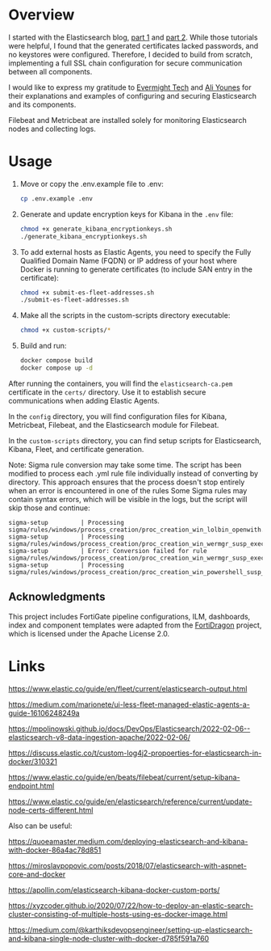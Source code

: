 # Overview

I started with the Elasticsearch blog, [part 1](https://www.elastic.co/blog/getting-started-with-the-elastic-stack-and-docker-compose) and [part 2](https://www.elastic.co/blog/getting-started-with-the-elastic-stack-and-docker-compose-part-2). While those tutorials were helpful, I found that the generated certificates lacked passwords, and no keystores were configured. Therefore, I decided to build from scratch, implementing a full SSL chain configuration for secure communication between all components.

I would like to express my gratitude to [Evermight Tech](https://www.youtube.com/@evermightsystems) and [Ali Younes](https://www.youtube.com/@AliYounesGo4IT) for their explanations and examples of configuring and securing Elasticsearch and its components.

Filebeat and Metricbeat are installed solely for monitoring Elasticsearch nodes and collecting logs.

# Usage

1. Move or copy the .env.example file to .env:

    ```bash
    cp .env.example .env
    ```
    
2. Generate and update encryption keys for Kibana in the `.env` file:

    ```bash
    chmod +x generate_kibana_encryptionkeys.sh
    ./generate_kibana_encryptionkeys.sh
    ```

3. To add external hosts as Elastic Agents, you need to specify the Fully Qualified Domain Name (FQDN) or IP address of your host where Docker is running to generate certificates (to include SAN entry in the certificate):

    ```bash
    chmod +x submit-es-fleet-addresses.sh
    ./submit-es-fleet-addresses.sh
    ```

4. Make all the scripts in the custom-scripts directory executable:

    ```bash
    chmod +x custom-scripts/*
    ```

5. Build and run:

    ```bash
    docker compose build
    docker compose up -d
    ```

After running the containers, you will find the `elasticsearch-ca.pem` certificate in the `certs/` directory. Use it to establish secure communications when adding Elastic Agents.

In the `config` directory, you will find configuration files for Kibana, Metricbeat, Filebeat, and the Elasticsearch module for Filebeat.

In the `custom-scripts` directory, you can find setup scripts for Elasticsearch, Kibana, Fleet, and certificate generation.

Note: Sigma rule conversion may take some time. The script has been modified to process each .yml rule file individually instead of converting by directory. This approach ensures that the process doesn't stop entirely when an error is encountered in one of the rules Some Sigma rules may contain syntax errors, which will be visible in the logs, but the script will skip those and continue:

```
sigma-setup         | Processing sigma/rules/windows/process_creation/proc_creation_win_lolbin_openwith.yml...
sigma-setup         | Processing sigma/rules/windows/process_creation/proc_creation_win_wermgr_susp_exec_location.yml...
sigma-setup         | Error: Conversion failed for rule sigma/rules/windows/process_creation/proc_creation_win_wermgr_susp_exec_location.yml
sigma-setup         | Processing sigma/rules/windows/process_creation/proc_creation_win_powershell_susp_ps_appdata.yml...
```

## Acknowledgments

This project includes FortiGate pipeline configurations, ILM, dashboards, index and component templates were adapted from the [FortiDragon](https://github.com/enotspe/fortinet-2-elasticsearch/tree/master) project, which is licensed under the Apache License 2.0.

# Links

https://www.elastic.co/guide/en/fleet/current/elasticsearch-output.html

https://medium.com/marionete/ui-less-fleet-managed-elastic-agents-a-guide-16106248249a

https://mpolinowski.github.io/docs/DevOps/Elasticsearch/2022-02-06--elasticsearch-v8-data-ingestion-apache/2022-02-06/

https://discuss.elastic.co/t/custom-log4j2-propoerties-for-elasticsearch-in-docker/310321

https://www.elastic.co/guide/en/beats/filebeat/current/setup-kibana-endpoint.html

https://www.elastic.co/guide/en/elasticsearch/reference/current/update-node-certs-different.html

Also can be useful:

https://quoeamaster.medium.com/deploying-elasticsearch-and-kibana-with-docker-86a4ac78d851

https://miroslavpopovic.com/posts/2018/07/elasticsearch-with-aspnet-core-and-docker

https://apollin.com/elasticsearch-kibana-docker-custom-ports/

https://xyzcoder.github.io/2020/07/22/how-to-deploy-an-elastic-search-cluster-consisting-of-multiple-hosts-using-es-docker-image.html

https://medium.com/@karthiksdevopsengineer/setting-up-elasticsearch-and-kibana-single-node-cluster-with-docker-d785f591a760

